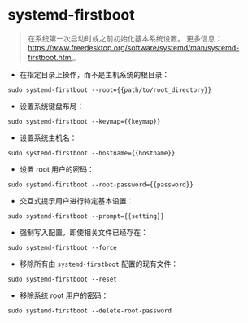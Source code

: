 # systemd-firstboot

> 在系统第一次启动时或之前初始化基本系统设置。
> 更多信息：<https://www.freedesktop.org/software/systemd/man/systemd-firstboot.html>。

- 在指定目录上操作，而不是主机系统的根目录：

`sudo systemd-firstboot --root={{path/to/root_directory}}`

- 设置系统键盘布局：

`sudo systemd-firstboot --keymap={{keymap}}`

- 设置系统主机名：

`sudo systemd-firstboot --hostname={{hostname}}`

- 设置 root 用户的密码：

`sudo systemd-firstboot --root-password={{password}}`

- 交互式提示用户进行特定基本设置：

`sudo systemd-firstboot --prompt={{setting}}`

- 强制写入配置，即使相关文件已经存在：

`sudo systemd-firstboot --force`

- 移除所有由 `systemd-firstboot` 配置的现有文件：

`sudo systemd-firstboot --reset`

- 移除系统 root 用户的密码：

`sudo systemd-firstboot --delete-root-password`